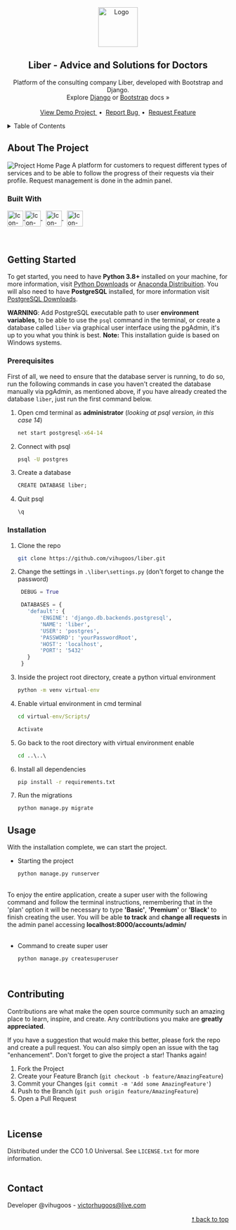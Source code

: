 <div id="top"> </div>

<!---- PROJECT LOGO ----> 
<div align="center">
  <a href="https://github.com/vihugoos/liber">
    <img src="https://user-images.githubusercontent.com/44311634/177224034-97d6fcb2-3dc2-4091-b016-4b901fbb681f.png" alt="Logo" height="90"/>
  </a>

  <h2 align="center"> 
    Liber - Advice and Solutions for Doctors
  </h2>
  
  <p align="center">
    Platform of the consulting company Liber, developed with Bootstrap and Django. <br/>
    Explore <a href="https://docs.djangoproject.com/en/3.2/">Django</a> or <a href="https://getbootstrap.com/docs/4.6/getting-started/introduction/">Bootstrap</a> docs &#187; <br/> <br/>
    <a href="https://liber-website.herokuapp.com/"> View Demo Project </a> &nbsp;•&nbsp;
    <a href="https://github.com/vihugoos/liber/issues"> Report Bug </a> &nbsp;•&nbsp;
    <a href="https://github.com/vihugoos/liber/issues"> Request Feature </a>
  </p>
</div>


<!---- TABLE OF CONTENTS ----> 
<details>
  <summary> Table of Contents </summary>
  <ol>
    <li>
      <a href="#about-the-project"> About The Project </a>
      <ul>
        <li><a href="#built-with"> Built With </a></li>
      </ul>
    </li>
    <li>
      <a href="#getting-started"> Getting Started </a>
      <ul>
        <li><a href="#prerequisites"> Prerequisites </a></li>
        <li><a href="#installation"> Installation </a></li>
      </ul>
    </li>
    <li><a href="#usage"> Usage </a></li>
    <li><a href="#contributing"> Contributing </a></li>
    <li><a href="#license"> License </a></li>
    <li><a href="#contact"> Contact </a></li>
  </ol>
</details>


<!---- THE PROJECT ---->
## About The Project

<img src="https://user-images.githubusercontent.com/44311634/178084690-1e2c0794-d04a-444d-9e96-0ff181cb4dc8.gif" align="center" alt="Project Home Page">
A platform for customers to request different types of services and to be able to follow the progress of their requests via their profile. Request management is done in the admin panel. 


### Built With 

<div style="display: inline_block">
    <!-- Icon Python -->
    <a href="https://docs.python.org/3.8/"> 
      <img align="center" alt="Icon-Python" height="36" src="https://cdn.jsdelivr.net/gh/devicons/devicon/icons/python/python-original.svg"> 
    </a> 
    <!-- Icon Django -->
    <a href="https://docs.djangoproject.com/en/3.2/"> 
      <img align="center" alt="Icon-Django" height="36" src="https://cdn.jsdelivr.net/gh/devicons/devicon/icons/django/django-plain.svg"> 
    </a> &nbsp; 
    <!-- Icon Bootstrap -->
    <a href="https://getbootstrap.com/docs/4.6/getting-started/introduction/"> 
      <img align="center" alt="Icon-Bootstrap" height="36" src="https://cdn.jsdelivr.net/gh/devicons/devicon/icons/bootstrap/bootstrap-plain.svg"> 
    </a> &nbsp;  
    <!-- Icon PostgreSQL -->
    <a href="https://www.postgresql.org/"> 
      <img align="center" alt="Icon-PostgreSQL" height="36" src="https://cdn.jsdelivr.net/gh/devicons/devicon/icons/postgresql/postgresql-plain.svg"> 
    </a>
</div>

<br/>
<br/>


<!---- GETTING STARTED ----> 
## Getting Started

To get started, you need to have <strong>Python 3.8+</strong> installed on your machine, for more information, visit <a href="https://www.python.org/downloads/"> Python Downloads</a> or <a href="https://www.anaconda.com/products/distribution">Anaconda Distribuition</a>. You will also need to have <strong>PostgreSQL</strong> installed, for more information visit <a href="https://www.enterprisedb.com/downloads/postgres-postgresql-downloads"> PostgreSQL Downloads</a>. 

<strong>WARNING</strong>: Add PostgreSQL executable path to user <strong>environment variables</strong>, to be able to use the `psql` command in the terminal, or create a database called `liber` via graphical user interface using the pgAdmin, it's up to you what you think is best. <strong>Note:</strong> This installation guide is based on Windows systems. 


### Prerequisites

First of all, we need to ensure that the database server is running, to do so, run the following commands in case you haven't created the database manually via pgAdmin, as mentioned above, if you have already created the database `liber`, just run the first command below. 

1. Open cmd terminal as <strong>administrator</strong> (<i>looking at psql version, in this case 14</i>)
   ```cmd
   net start postgresql-x64-14
   ```
2. Connect with psql 
   ```cmd
   psql -U postgres
   ```
3. Create a database 
   ```cmd
   CREATE DATABASE liber;
   ```
4. Quit psql 
   ```cmd
   \q
   ```

### Installation

1. Clone the repo 
   ```bash
   git clone https://github.com/vihugoos/liber.git
   ```
2. Change the settings in `.\liber\settings.py` (don't forget to change the password)
   ```python
    DEBUG = True
   
    DATABASES = {
      'default': {
          'ENGINE': 'django.db.backends.postgresql',
          'NAME': 'liber',
          'USER': 'postgres',
          'PASSWORD': 'yourPasswordRoot',
          'HOST': 'localhost',
          'PORT': '5432'
      }
    }
   ```
3. Inside the project root directory, create a python virtual environment 
   ```cmd
   python -m venv virtual-env
   ```
4. Enable virtual environment in cmd terminal
   ```cmd
   cd virtual-env/Scripts/
   ```
   ```cmd
   Activate
   ```
6. Go back to the root directory with virtual environment enable 
   ```cmd
   cd ..\..\
   ```
7. Install all dependencies 
   ```cmd
   pip install -r requirements.txt
   ```
8. Run the migrations
   ```cmd
   python manage.py migrate
   ```
 

<!---- USAGE EXAMPLES ---->
## Usage

With the installation complete, we can start the project. 

* Starting the project 
   ```cmd
   python manage.py runserver
   ```

<br/>
To enjoy the entire application, create a super user with the following command and follow the terminal instructions, remembering that in the 'plan' option it will be necessary to type <strong>'Basic'</strong>, <strong>'Premium'</strong> or <strong>'Black'</strong> to finish creating the user. You will be able <strong>to track</strong> and <strong>change all requests</strong> in the admin panel accessing <strong>localhost:8000/accounts/admin/</strong> 
<br/> <br/>

* Command to create super user 
   ```cmd
   python manage.py createsuperuser
   ```
<br/>


<!---- CONTRIBUTING ---->
## Contributing

Contributions are what make the open source community such an amazing place to learn, inspire, and create. Any contributions you make are **greatly appreciated**.

If you have a suggestion that would make this better, please fork the repo and create a pull request. You can also simply open an issue with the tag "enhancement".
Don't forget to give the project a star! Thanks again!

1. Fork the Project
2. Create your Feature Branch (`git checkout -b feature/AmazingFeature`)
3. Commit your Changes (`git commit -m 'Add some AmazingFeature'`)
4. Push to the Branch (`git push origin feature/AmazingFeature`)
5. Open a Pull Request
<br/>


<!---- LICENSE ----> 
## License

Distributed under the CC0 1.0 Universal. See `LICENSE.txt` for more information.
<br/> <br/> 


<!---- CONTACT ---->
## Contact

Developer @vihugoos - victorhugoos@live.com 

<p align="right"><a href="#top"> &#129045; back to top </a></p> 

